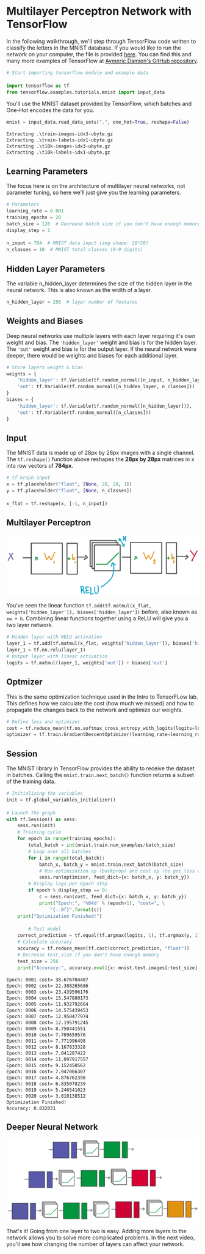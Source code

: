 
# Multilayer Perceptron Network with TensorFlow

In the following walkthrough, we'll step through TensorFlow code written to classify the letters in the MNIST database. If you would like to run the network on your computer, the file is provided [here](https://d17h27t6h515a5.cloudfront.net/topher/2017/February/58a61a3a_multilayer-perceptron/multilayer-perceptron.zip). You can find this and many more examples of TensorFlow at [Aymeric Damien's GitHub repository](https://github.com/aymericdamien/TensorFlow-Examples).


```python
# Start importing tensorflow module and example data 

import tensorflow as tf
from tensorflow.examples.tutorials.mnist import input_data
```

You'll use the MNIST dataset provided by TensorFlow, which batches and One-Hot encodes the data for you.


```python
mnist = input_data.read_data_sets(".", one_hot=True, reshape=False)
```

    Extracting .\train-images-idx3-ubyte.gz
    Extracting .\train-labels-idx1-ubyte.gz
    Extracting .\t10k-images-idx3-ubyte.gz
    Extracting .\t10k-labels-idx1-ubyte.gz
    

## Learning Parameters

The focus here is on the architecture of multilayer neural networks, not parameter tuning, so here we'll just give you the learning parameters.


```python
# Parameters
learning_rate = 0.001
training_epochs = 20
batch_size = 128  # Decrease batch size if you don't have enough memory
display_step = 1

n_input = 784  # MNIST data input (img shape: 28*28)
n_classes = 10  # MNIST total classes (0-9 digits)
```

## Hidden Layer Parameters

The variable n_hidden_layer determines the size of the hidden layer in the neural network. This is also known as the width of a layer.


```python
n_hidden_layer = 256  # layer number of features
```

## Weights and Biases

Deep neural networks use multiple layers with each layer requiring it's own weight and bias. The `'hidden_layer'` weight and bias is for the hidden layer. The `'out'` weight and bias is for the output layer. If the neural network were deeper, there would be weights and biases for each additional layer.


```python
# Store layers weight & bias
weights = {
    'hidden_layer': tf.Variable(tf.random_normal([n_input, n_hidden_layer])),
    'out': tf.Variable(tf.random_normal([n_hidden_layer, n_classes]))
}
biases = {
    'hidden_layer': tf.Variable(tf.random_normal([n_hidden_layer])),
    'out': tf.Variable(tf.random_normal([n_classes]))
}
```

## Input

The MNIST data is made up of 28px by 28px images with a single channel. The `tf.reshape()` function above reshapes the **28px by 28px** matrices in x into row vectors of **784px**.


```python
# tf Graph input
x = tf.placeholder("float", [None, 28, 28, 1])
y = tf.placeholder("float", [None, n_classes])

x_flat = tf.reshape(x, [-1, n_input])
```

## Multilayer Perceptron

![](multi-layer.png)

You've seen the linear function `tf.add(tf.matmul(x_flat, weights['hidden_layer']), biases['hidden_layer'])` before, also known as `xw + b`. Combining linear functions together using a ReLU will give you a two layer network.


```python
# Hidden layer with RELU activation
layer_1 = tf.add(tf.matmul(x_flat, weights['hidden_layer']), biases['hidden_layer'])
layer_1 = tf.nn.relu(layer_1)
# Output layer with linear activation
logits = tf.matmul(layer_1, weights['out']) + biases['out']
```

## Optmizer

This is the same optimization technique used in the Intro to TensorFLow lab. This defines how we calculate the cost (how much we missed) and how to propagate the changes back to the network and optimize our weights.


```python
# Define loss and optimizer
cost = tf.reduce_mean(tf.nn.softmax_cross_entropy_with_logits(logits=logits, labels=y))
optimizer = tf.train.GradientDescentOptimizer(learning_rate=learning_rate).minimize(cost)
```

## Session

The MNIST library in TensorFlow provides the ability to receive the dataset in batches. Calling the `mnist.train.next_batch()` function returns a subset of the training data.


```python
# Initializing the variables
init = tf.global_variables_initializer()

# Launch the graph
with tf.Session() as sess:
    sess.run(init)
    # Training cycle
    for epoch in range(training_epochs):
        total_batch = int(mnist.train.num_examples/batch_size)
        # Loop over all batches
        for i in range(total_batch):
            batch_x, batch_y = mnist.train.next_batch(batch_size)
            # Run optimization op (backprop) and cost op (to get loss value)
            sess.run(optimizer, feed_dict={x: batch_x, y: batch_y})
        # Display logs per epoch step
        if epoch % display_step == 0:
            c = sess.run(cost, feed_dict={x: batch_x, y: batch_y})
            print("Epoch:", '%04d' % (epoch+1), "cost=", \
                "{:.9f}".format(c))
    print("Optimization Finished!")
    
        # Test model
    correct_prediction = tf.equal(tf.argmax(logits, 1), tf.argmax(y, 1))
    # Calculate accuracy
    accuracy = tf.reduce_mean(tf.cast(correct_prediction, "float"))
    # Decrease test_size if you don't have enough memory
    test_size = 256
    print("Accuracy:", accuracy.eval({x: mnist.test.images[:test_size], y: mnist.test.labels[:test_size]}))
```

    Epoch: 0001 cost= 38.676704407
    Epoch: 0002 cost= 22.308265686
    Epoch: 0003 cost= 23.439596176
    Epoch: 0004 cost= 15.547880173
    Epoch: 0005 cost= 11.932792664
    Epoch: 0006 cost= 14.575439453
    Epoch: 0007 cost= 12.958477974
    Epoch: 0008 cost= 12.195791245
    Epoch: 0009 cost= 8.750441551
    Epoch: 0010 cost= 7.709659576
    Epoch: 0011 cost= 7.771996498
    Epoch: 0012 cost= 8.167833328
    Epoch: 0013 cost= 7.041287422
    Epoch: 0014 cost= 11.097917557
    Epoch: 0015 cost= 9.152450562
    Epoch: 0016 cost= 7.947066307
    Epoch: 0017 cost= 4.876762390
    Epoch: 0018 cost= 6.835078239
    Epoch: 0019 cost= 5.246541023
    Epoch: 0020 cost= 3.010138512
    Optimization Finished!
    Accuracy: 0.832031
    

## Deeper Neural Network

![](layers.png)

That's it! Going from one layer to two is easy. Adding more layers to the network allows you to solve more complicated problems. In the next video, you'll see how changing the number of layers can affect your network.
